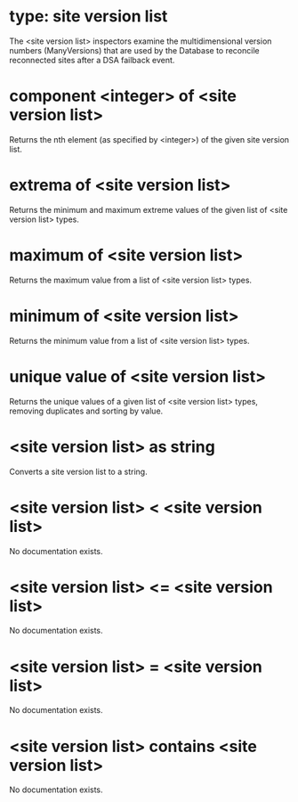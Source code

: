# type: site version list

The &lt;site version list&gt; inspectors examine the multidimensional version numbers (ManyVersions) that are used by the Database to reconcile reconnected sites after a DSA failback event.

# component &lt;integer&gt; of &lt;site version list&gt;

Returns the nth element (as specified by &lt;integer&gt;) of the given site version list.

# extrema of &lt;site version list&gt;

Returns the minimum and maximum extreme values of the given list of &lt;site version list&gt; types.

# maximum of &lt;site version list&gt;

Returns the maximum value from a list of &lt;site version list&gt; types.

# minimum of &lt;site version list&gt;

Returns the minimum value from a list of &lt;site version list&gt; types.

# unique value of &lt;site version list&gt;

Returns the unique values of a given list of &lt;site version list&gt; types, removing duplicates and sorting by value.

# &lt;site version list&gt; as string

Converts a site version list to a string.

# &lt;site version list&gt; &lt; &lt;site version list&gt;

No documentation exists.

# &lt;site version list&gt; &lt;= &lt;site version list&gt;

No documentation exists.

# &lt;site version list&gt; = &lt;site version list&gt;

No documentation exists.

# &lt;site version list&gt; contains &lt;site version list&gt;

No documentation exists.
